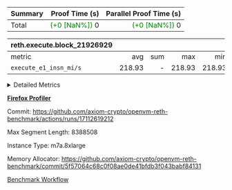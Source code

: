 | Summary | Proof Time (s) | Parallel Proof Time (s) |
|:---|---:|---:|
| Total | <span style='color: green'>(+0 [NaN%])</span> 0 | <span style='color: green'>(+0 [NaN%])</span> 0 |


| reth.execute.block_21926929 |||||
|:---|---:|---:|---:|---:|
|metric|avg|sum|max|min|
| `execute_e1_insn_mi/s` |  218.93 | -          |  218.93 |  218.93 |



<details>
<summary>Detailed Metrics</summary>

|  | reth-block_time_ms |
| --- |
|  | 2,506 | 

| block_number | execute_e1_time_ms |
| --- | --- |
| 21926929 | 2,504 | 

| group | block_number | execute_e1_insns | execute_e1_insn_mi/s |
| --- | --- | --- | --- |
| reth.execute.block_21926929 | 21926929 | 486,569,265 | 218.93 | 

</details>


**[Firefox Profiler](https://profiler.firefox.com/public/kjwy9ed9d2v17rs8cvj0c4q9w0980qwyd0akkxg)**

Commit: https://github.com/axiom-crypto/openvm-reth-benchmark/actions/runs/17112619212

Max Segment Length: 8388508

Instance Type: m7a.8xlarge

Memory Allocator: https://github.com/axiom-crypto/openvm-reth-benchmark/commit/5f57064c68c0f08ae0de41bfdb3f043babf84131

[Benchmark Workflow]()
